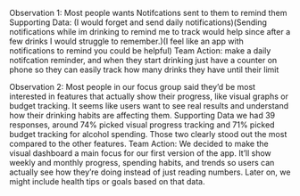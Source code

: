 Observation 1:
Most people wants Notifcations sent to them to remind them
Supporting Data: (I would forget and send daily notifications)(Sending notifications while im drinking to remind me to track would help since after a few drinks I would struggle to remember.)(I feel like an app with notifications to remind you could be helpful)
Team Action: make a daily notifcation reminder, and when they start drinking just have a counter on phone so they can easily track how many drinks they have until their limit

Observation 2:
Most people in our focus group said they’d be most interested in features that actually show their progress, like visual graphs or budget tracking. It seems like users want to see real results and understand how their drinking habits are affecting them. Supporting Data we had 39 responses, around 74% picked visual progress tracking and 71% picked budget tracking for alcohol spending. Those two clearly stood out the most compared to the other features.
Team Action:
We decided to make the visual dashboard a main focus for our first version of the app. It’ll show weekly and monthly progress, spending habits, and trends so users can actually see how they’re doing instead of just reading numbers. Later on, we might include health tips or goals based on that data.
